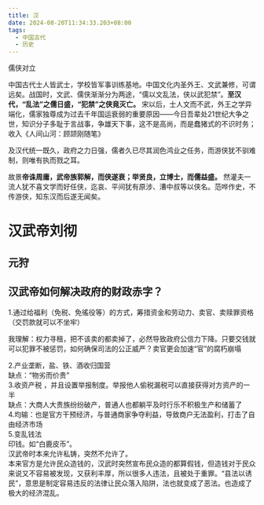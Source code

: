 ```yaml
---
title: 汉
date: 2024-08-20T11:34:33.203+08:00
tags:
  - 中国古代
  - 历史
---
```


儒侠对立

中国古代士人皆武士，学校皆军事训练基地。中国文化内圣外王、文武兼修，可谓远矣。战国时，文武、儒侠渐渐分为两途，“儒以文乱法，侠以武犯禁”。**至汉代，“乱法”之儒日盛，“犯禁”之侠竟灭亡。** 宋以后，士人文而不武，外王之学异端化，儒家独尊成为过去千年国运衰弱的重要原因——今日吾辈处21世纪大争之世，知识分子多耻于言战事，争雄天下事，这不是高尚，而是蠢猪式的不识时务；收入《人间山河：顾颉刚随笔》


及汉代统一既久，政府之力日强，儒者久已尽其润色鸿业之任务，而游侠犹不驯难制，则唯有执而戮之耳。

故景**帝诛周庸，武帝族郭解，而侠遂衰；举贤良，立博士，而儒益盛。** 然灌夫一流人犹不喜文学而好任侠，迄哀、平间犹有原涉、漕中叔等以侠名。范哗作史，不传游侠，知东汉而后遂无闻矣。



# 汉武帝刘彻

## 元狩

## 汉武帝如何解决政府的财政赤字？

1.通过给福利（免税、免徭役等）的方式，筹措资金和劳动力、卖官、卖赎罪资格（交罚款就可以不坐牢）

我理解：权力寻租，把不该卖的都卖掉了，必然导致政府公信力下降。只要交钱就可以犯罪不被惩罚，如何确保司法的公正威严？卖官更会加速“官”的腐朽崩塌

2.产业垄断，盐、铁、酒收归国营  
缺点：“物劣而价贵”  
3.收资产税 ，并且设置举报制度。举报他人偷税漏税可以直接获得对方资产的一半  
缺点：大商人大贵族纷纷破产，普通人也都躺平及时行乐不积极生产和储蓄了  
4.均输：也是官方干预经济，与普通商家争夺利益，导致商户无法盈利，打击了自由经济市场  
5.变乱钱法  
印钱。如“白鹿皮币”。  
汉武帝时本来允许私铸，突然不允许了。  
本来官方是允许民众造钱的，汉武时突然宣布民众造的都算假钱，但造钱对于民众来说又不容易被发现，又获利丰厚，所以很多人违法，且被处于重罪。“县法以诱民”，意思是制定容易违反的法律让民众落入陷阱，法也就变成了恶法。也造成了极大的经济混乱。
